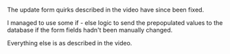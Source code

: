 The update form quirks described in the video have since been fixed.  

I managed to use some if - else logic to send the prepopulated values to the database if the form fields hadn't been manually changed.

Everything else is as described in the video.
